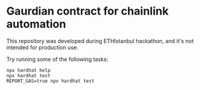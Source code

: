 # Gaurdian contract for chainlink automation
This repository was developed during ETHIstanbul hackathon, and it's not intended for production use.

Try running some of the following tasks:

```shell
npx hardhat help
npx hardhat test
REPORT_GAS=true npx hardhat test
```
